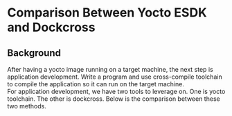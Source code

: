 # Comparison Between Yocto ESDK and Dockcross

## Background

After having a yocto image running on a target machine, the next step is application development. Write a program and use cross-compile toolchain to compile the application so it can run on the target machine.  
For application development, we have two tools to leverage on. One is yocto toolchain. The other is dockcross. Below is the comparison between these two methods.
